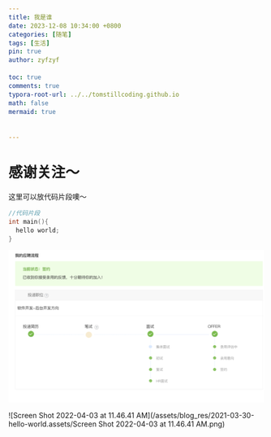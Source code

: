 ```yaml
---
title: 我是谁
date: 2023-12-08 10:34:00 +0800
categories: [随笔]
tags: [生活]
pin: true
author: zyfzyf

toc: true
comments: true
typora-root-url: ../../tomstillcoding.github.io
math: false
mermaid: true


---
```


# 感谢关注～ 


这里可以放代码片段噢～
```c++
//代码片段
int main(){
  hello world;
}
```

![image-20220327184021601](/assets/blog_res/2021-03-30-hello-world.assets/image-20220327184021601.png)

![Screen Shot 2022-04-03 at 11.46.41 AM](/assets/blog_res/2021-03-30-hello-world.assets/Screen Shot 2022-04-03 at 11.46.41 AM.png)